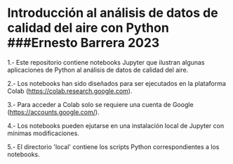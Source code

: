Introducción al análisis de datos de calidad del aire con Python
###Ernesto Barrera 2023
=====================================================================

1.- Este repositorio contiene notebooks Jupyter que ilustran algunas aplicaciones
de Python al análisis de datos de calidad del aire. 

2.- Los notebooks han sido diseñados para ser ejecutados en la plataforma Colab (https://colab.research.google.com).

3.- Para acceder a Colab solo se requiere una cuenta de Google (https://accounts.google.com/).

4.- Los notebooks pueden ejutarse en una instalación local de Jupyter con mínimas modificaciones.

5.- El directorio 'local' contiene los scripts Python correspondientes a los notebooks.

